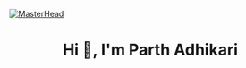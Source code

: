 [![MasterHead](https://res.cloudinary.com/practicaldev/image/fetch/s--z_y4wDUd--/c_imagga_scale,f_auto,fl_progressive,h_420,q_66,w_1000/https://thepracticaldev.s3.amazonaws.com/i/n9b2p3j0h1mdqvms3ogc.gif)](https://github.com/parthy007)

<h1 align="center">Hi 👋, I'm Parth Adhikari</h1>
